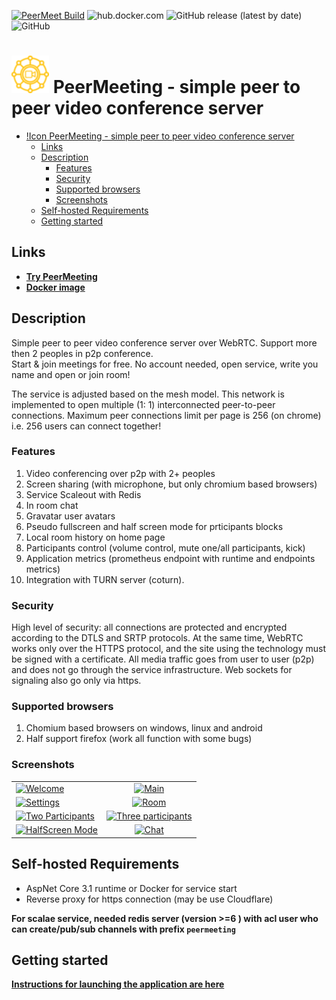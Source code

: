[![PeerMeet Build](https://github.com/AMEST/PeerMeeting/actions/workflows/main.yml/badge.svg)](https://github.com/AMEST/PeerMeeting/actions/workflows/main.yml)
![hub.docker.com](https://img.shields.io/docker/pulls/eluki/peer-meeting.svg)
![GitHub release (latest by date)](https://img.shields.io/github/v/release/amest/PeerMeeting)
![GitHub](https://img.shields.io/github/license/amest/PeerMeeting)
# ![Icon](https://github.com/AMEST/PeerMeeting/raw/master/src/PeerMeeting.Host/ClientApp/public/img/icons/apple-touch-icon-60x60.png) PeerMeeting - simple peer to peer video conference server

- [!Icon PeerMeeting - simple peer to peer video conference server](#-peermeeting---simple-peer-to-peer-video-conference-server)
  - [Links](#links)
  - [Description](#description)
    - [Features](#features)
    - [Security](#security)
    - [Supported browsers](#supported-browsers)
    - [Screenshots](#screenshots)
  - [Self-hosted Requirements](#self-hosted-requirements)
  - [Getting started](#getting-started)

## Links
* **[Try PeerMeeting](https://peer-meeting.nb-47-dev.tk)**  
* **[Docker image](https://hub.docker.com/r/eluki/peer-meeting)**

## Description
Simple peer to peer video conference server over WebRTC. Support more then 2 peoples in p2p conference.  
Start & join meetings for free. No account needed, open service, write you name and open or join room!  

The service is adjusted based on the mesh model. This network is implemented to open multiple (1: 1) interconnected peer-to-peer connections. Maximum peer connections limit per page is 256 (on chrome) i.e. 256 users can connect together!

### Features
1. Video conferencing over p2p with 2+ peoples
2. Screen sharing (with microphone, but only chromium based browsers)
3. Service Scaleout with Redis
4. In room chat
5. Gravatar user avatars
6. Pseudo fullscreen and half screen mode for prticipants blocks
7. Local room history on home page
8. Participants control (volume control, mute one/all participants, kick)
9. Application metrics (prometheus endpoint with runtime and endpoints metrics)
10. Integration with TURN server (coturn).

### Security 
High level of security: all connections are protected and encrypted according to the DTLS and SRTP protocols. At the same time, WebRTC works only over the HTTPS protocol, and the site using the technology must be signed with a certificate.
All media traffic goes from user to user (p2p) and does not go through the service infrastructure.
Web sockets for signaling also go only via https.

### Supported browsers
1. Chomium based browsers on windows, linux and android
2. Half support firefox (work all function with some bugs)

### Screenshots
|||
| ------------- |:-------------:|
| [![Welcome](https://i.postimg.cc/fL2cN337/2021-10-03-14-45-49-localhost-ad5e9a8cad54.png)](https://postimg.cc/62Z2VpfT) | [![Main](https://i.postimg.cc/nrmS0nCY/2021-05-29-19-36-48-peer-meeting-nb-47-dev-tk-6ef14df64714.png)](https://postimg.cc/JH1QhV3G) |
| [![Settings](https://i.postimg.cc/wTKG3RGW/2021-05-29-19-37-22-peer-meeting-nb-47-dev-tk-327dcb51e134.png)](https://postimg.cc/7bVVWhD7) | [![Room](https://i.postimg.cc/tJR2pQCP/2021-10-03-15-10-38-localhost-bf9185ef1da1.png)](https://postimg.cc/R68cLYtV) | 
| [![Two Participants](https://i.postimg.cc/FRVDMsmN/2021-10-03-15-04-54-localhost-3954f0a5e8b1.png)](https://postimg.cc/qhgsnrz5) | [![Three participants](https://i.postimg.cc/kG2xXn80/2021-10-03-14-44-01-localhost-c258612039cf.png)](https://postimg.cc/tnH1BGBk) |
| [![HalfScreen Mode](https://i.postimg.cc/KzvPw7Yv/2021-10-03-14-38-04-localhost-e5f6d0ec1120.png)](https://postimg.cc/ts1NJz6t)|[![Chat](https://i.postimg.cc/cCDTJ9rz/2021-10-03-15-07-16-localhost-3561a7fb305b.png)](https://postimg.cc/T5Dn7cjj)|

## Self-hosted Requirements
* AspNet Core 3.1 runtime or Docker for service start
* Reverse proxy for https connection (may be use Cloudflare)

**For scalae service, needed redis server (version >=6 ) with acl user who can create/pub/sub channels with prefix `peermeeting`**

## Getting started
[**Instructions for launching the application are here**](docs/README.md)